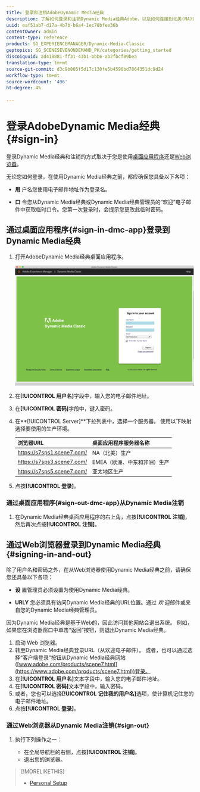 ```yaml
---
title: 登录和注销AdobeDynamic Media经典
description: 了解如何登录和注销Dynamic Media经典Adobe，以及如何连接到北美(NA)或欧洲、中东、非洲(EMEA)或亚太地区(APAC)的生产环境服务器。
uuid: eaf51ab7-d17a-4b7b-b6a4-1ec78bfee36b
contentOwner: admin
content-type: reference
products: SG_EXPERIENCEMANAGER/Dynamic-Media-Classic
geptopics: SG_SCENESEVENONDEMAND_PK/categories/getting_started
discoiquuid: ad418881-ff31-43b1-bbb6-ab2fbcf89bea
translation-type: tm+mt
source-git-commit: d3c9b805f5d17c130fe5b4590bd7864351dc9d24
workflow-type: tm+mt
source-wordcount: '496'
ht-degree: 4%

---
```



<!-- UPDATE THIS TOPIC AFTER DECEMBER 31, 2020!!!!! -->

# 登录AdobeDynamic Media经典{#sign-in}

登录Dynamic Media经典和注销的方式取决于您是使用[桌面应用程序](#sign-in-dmc-app)还是[Web浏览器](#sign-out)。

无论您如何登录，在使用Dynamic Media经典之前，都应确保您具备以下各项：

* **用**
户名您使用电子邮件地址作为登录名。

* **口**
令您从Dynamic Media经典或Dynamic Media经典管理员的“欢迎”电子邮件中获取临时口令。您第一次登录时，会提示您更改此临时密码。

## 通过桌面应用程序{#sign-in-dmc-app}登录到Dynamic Media经典

1. 打开AdobeDynamic Media经典桌面应用程序。

   ![Dynamic Media经典登录](/help/assets/dmclassic-login1.png)

1. 在&#x200B;**[!UICONTROL 用户名]**&#x200B;字段中，输入您的电子邮件地址。
1. 在&#x200B;**[!UICONTROL 密码]**&#x200B;字段中，键入密码。
1. 在&#x200B;**[!UICONTROL Server]**下拉列表中，选择一个服务器。
使用以下映射选择要使用的生产环境。

   | 浏览器URL | 桌面应用程序服务器名称 |
   |---|---|
   | https://s7sps1.scene7.com/ | NA（北美）生产 |
   | https://s7sps3.scene7.com/ | EMEA（欧洲、中东和非洲）生产 |
   | https://s7sps5.scene7.com/ | 亚太地区生产 |

1. 点按&#x200B;**[!UICONTROL 登录]**。

### 通过桌面应用程序{#sign-out-dmc-app}从Dynamic Media注销

1. 在Dynamic Media经典桌面应用程序的右上角，点按&#x200B;**[!UICONTROL 注销]**，然后再次点按&#x200B;**[!UICONTROL 注销]**。

## 通过Web浏览器登录到Dynamic Media经典{#signing-in-and-out}

除了用户名和密码之外，在从Web浏览器使用Dynamic Media经典之前，请确保您还具备以下各项：

* **设**
置管理员必须设置为使用Dynamic Media经典。

* **URLY**
您必须具有访问Dynamic Media经典的URL位置。通过 
*欢* 迎邮件或来自您的Dynamic Media经典管理员。

因为Dynamic Media经典是基于Web的，因此访问其他网站会退出系统。 例如，如果您在浏览器窗口中单击“返回”按钮，则退出Dynamic Media经典。

1. 启动 Web 浏览器。
1. 转至Dynamic Media经典登录URL（从欢迎电子邮件）。 或者，也可以通过选择“客户端登录”按钮从Dynamic Media经典网站([www.adobe.com/products/scene7.html](https://www.adobe.com/products/scene7.html))登录。
1. 在&#x200B;**[!UICONTROL 用户名]**&#x200B;文本字段中，输入您的电子邮件地址。
1. 在&#x200B;**[!UICONTROL 密码]**&#x200B;文本字段中，输入密码。
1. 或者，您也可以选择&#x200B;**[!UICONTROL 记住我的用户名]**&#x200B;选项，使计算机记住您的电子邮件地址。
1. 点按&#x200B;**[!UICONTROL 登录]**。

### 通过Web浏览器从Dynamic Media注销{#sign-out}

1. 执行下列操作之一：

   * 在全局导航栏的右侧，点按&#x200B;**[!UICONTROL 注销]**。
   * 退出您的浏览器。

>[!MORELIKETHIS]
>
>* [Personal Setup](personal-setup.md#personal_setup)

